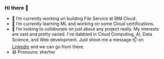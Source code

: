 ### Hi there 👋


- 🔭 I’m currently working on building File Service at IBM Cloud.
- 🌱 I’m currently learning ML and working on some Cloud certifications.
- 👯 I’m looking to collaborate on just about any project really. My interests are vast and pretty varied. I've dabbled in Cloud Computing, AI, Data Science, and Web development. Just shoot me a message 📫 on [LinkedIn](https://www.linkedin.com/in/archana-gopal/) and we can go from there.
- 😄 Pronouns: she/her
  
<!--
**archana-gopalakrishnan/archana-gopalakrishnan** is a ✨ _special_ ✨ repository because its `README.md` (this file) appears on your GitHub profile.

Here are some ideas to get you started:

- 🔭 I’m currently working on ...
- 🌱 I’m currently learning ...
- 👯 I’m looking to collaborate on ...
- 🤔 I’m looking for help with ...
- 💬 Ask me about ...
- 📫 How to reach me: ...
- 😄 Pronouns: ...
- ⚡ Fun fact: ...
-->
